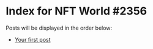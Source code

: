# Index for NFT World #2356
Posts will be displayed in the order below:

- [Your first post](./001-first.md)

